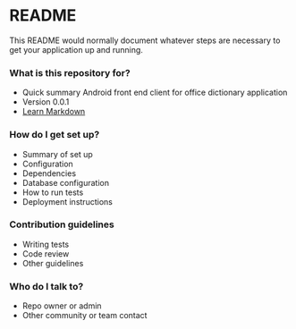 # README #

This README would normally document whatever steps are necessary to get your application up and running.

### What is this repository for? ###

* Quick summary
Android front end client for office dictionary application
* Version
0.0.1
* [Learn Markdown](https://bitbucket.org/tutorials/markdowndemo)

### How do I get set up? ###

* Summary of set up
* Configuration
* Dependencies
* Database configuration
* How to run tests
* Deployment instructions

### Contribution guidelines ###

* Writing tests
* Code review
* Other guidelines

### Who do I talk to? ###

* Repo owner or admin
* Other community or team contact